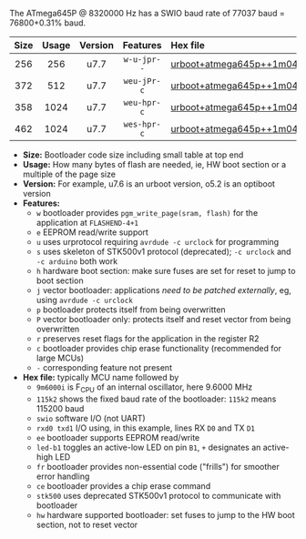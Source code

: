 The ATmega645P @ 8320000 Hz has a SWIO baud rate of 77037 baud = 76800+0.31% baud.

|Size|Usage|Version|Features|Hex file|
|:-:|:-:|:-:|:-:|:--|
|256|256|u7.7|`w-u-jpr--`|[urboot+atmega645p++1m0400i++++9k6_swio_rxe0_txe1_led+b5.hex](https://raw.githubusercontent.com/stefanrueger/urboot.hex/main/cores/megacore/atmega645p/internal_oscillator/fint++1m0400_Hz/br++++9k6_bps/urboot+atmega645p++1m0400i++++9k6_swio_rxe0_txe1_led+b5.hex)|
|372|512|u7.7|`weu-jPr-c`|[urboot+atmega645p++1m0400i++++9k6_swio_rxe0_txe1_ee_led+b5_fr_ce.hex](https://raw.githubusercontent.com/stefanrueger/urboot.hex/main/cores/megacore/atmega645p/internal_oscillator/fint++1m0400_Hz/br++++9k6_bps/urboot+atmega645p++1m0400i++++9k6_swio_rxe0_txe1_ee_led+b5_fr_ce.hex)|
|358|1024|u7.7|`weu-hpr-c`|[urboot+atmega645p++1m0400i++++9k6_swio_rxe0_txe1_ee_led+b5_fr_ce_hw.hex](https://raw.githubusercontent.com/stefanrueger/urboot.hex/main/cores/megacore/atmega645p/internal_oscillator/fint++1m0400_Hz/br++++9k6_bps/urboot+atmega645p++1m0400i++++9k6_swio_rxe0_txe1_ee_led+b5_fr_ce_hw.hex)|
|462|1024|u7.7|`wes-hpr-c`|[urboot+atmega645p++1m0400i++++9k6_swio_rxe0_txe1_ee_led+b5_fr_ce_stk500_hw.hex](https://raw.githubusercontent.com/stefanrueger/urboot.hex/main/cores/megacore/atmega645p/internal_oscillator/fint++1m0400_Hz/br++++9k6_bps/urboot+atmega645p++1m0400i++++9k6_swio_rxe0_txe1_ee_led+b5_fr_ce_stk500_hw.hex)|

- **Size:** Bootloader code size including small table at top end
- **Usage:** How many bytes of flash are needed, ie, HW boot section or a multiple of the page size
- **Version:** For example, u7.6 is an urboot version, o5.2 is an optiboot version
- **Features:**
  + `w` bootloader provides `pgm_write_page(sram, flash)` for the application at `FLASHEND-4+1`
  + `e` EEPROM read/write support
  + `u` uses urprotocol requiring `avrdude -c urclock` for programming
  + `s` uses skeleton of STK500v1 protocol (deprecated); `-c urclock` and `-c arduino` both work
  + `h` hardware boot section: make sure fuses are set for reset to jump to boot section
  + `j` vector bootloader: applications *need to be patched externally*, eg, using `avrdude -c urclock`
  + `p` bootloader protects itself from being overwritten
  + `P` vector bootloader only: protects itself and reset vector from being overwritten
  + `r` preserves reset flags for the application in the register R2
  + `c` bootloader provides chip erase functionality (recommended for large MCUs)
  + `-` corresponding feature not present
- **Hex file:** typically MCU name followed by
  + `9m6000i` is F<sub>CPU</sub> of an internal oscillator, here 9.6000 MHz
  + `115k2` shows the fixed baud rate of the bootloader: `115k2` means 115200 baud
  + `swio` software I/O (not UART)
  + `rxd0 txd1` I/O using, in this example, lines RX `D0` and TX `D1`
  + `ee` bootloader supports EEPROM read/write
  + `led-b1` toggles an active-low LED on pin `B1`, `+` designates an active-high LED
  + `fr` bootloader provides non-essential code ("frills") for smoother error handling
  + `ce` bootloader provides a chip erase command
  + `stk500` uses deprecated STK500v1 protocol to communicate with bootloader
  + `hw` hardware supported bootloader: set fuses to jump to the HW boot section, not to reset vector
